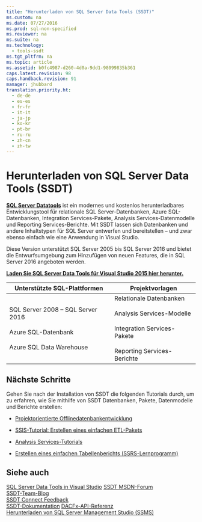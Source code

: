 ```yaml
---
title: "Herunterladen von SQL Server Data Tools (SSDT)"
ms.custom: na
ms.date: 07/27/2016
ms.prod: sql-non-specified
ms.reviewer: na
ms.suite: na
ms.technology: 
  - tools-ssdt
ms.tgt_pltfrm: na
ms.topic: article
ms.assetid: b0fc4987-d260-4d0a-9dd1-98099835b361
caps.latest.revision: 98
caps.handback.revision: 91
manager: jhubbard
translation.priority.ht: 
  - de-de
  - es-es
  - fr-fr
  - it-it
  - ja-jp
  - ko-kr
  - pt-br
  - ru-ru
  - zh-cn
  - zh-tw
---
```

# Herunterladen von SQL Server Data Tools (SSDT)


**[SQL Server Datatools](https://msdn.microsoft.com/mt186501)** ist ein modernes und kostenlos herunterladbares Entwicklungstool für relationale SQL Server-Datenbanken, Azure SQL-Datenbanken, Integration Services-Pakete, Analysis Services-Datenmodelle und Reporting Services-Berichte. Mit SSDT lassen sich Datenbanken und andere Inhaltstypen für SQL Server entwerfen und bereitstellen – und zwar ebenso einfach wie eine Anwendung in Visual Studio. 

Diese Version unterstützt SQL Server 2005 bis SQL Server 2016 und bietet die Entwurfsumgebung zum Hinzufügen von neuen Features, die in SQL Server 2016 angeboten werden.  


**[Laden Sie SQL Server Data Tools für Visual Studio 2015 hier herunter.](https://msdn.microsoft.com/mt186501)**


  
|Unterstützte SQL-Plattformen|Projektvorlagen|  
|-------------------|--------------------|  
SQL Server 2008 – SQL Server 2016 <br /><br />Azure SQL-Datenbank<br /><br />Azure SQL Data Warehouse|Relationale Datenbanken<br /><br />Analysis Services-Modelle<br /><br />Integration Services-Pakete<br /><br />Reporting Services-Berichte|  
  
## Nächste Schritte  
Gehen Sie nach der Installation von SSDT die folgenden Tutorials durch, um zu erfahren, wie Sie mithilfe von SSDT Datenbanken, Pakete, Datenmodelle und Berichte erstellen:  
  
-   [Projektorientierte Offlinedatenbankentwicklung](https://msdn.microsoft.com/library/hh272702(v=vs.103).aspx)  
  
-   [SSIS-Tutorial: Erstellen eines einfachen ETL-Pakets](https://msdn.microsoft.com/library/ms169917.aspx)  
  
-   [Analysis Services-Tutorials](https://msdn.microsoft.com/library/hh231701.aspx)  
  
-   [Erstellen eines einfachen Tabellenberichts (SSRS-Lernprogramm)](https://msdn.microsoft.com/library/ms167305.aspx)  
  
## Siehe auch  
[SQL Server Data Tools in Visual Studio](https://msdn.microsoft.com/library/hh272686(v=vs.103).aspx)  
[SSDT MSDN-Forum](https://social.msdn.microsoft.com/Forums/sqlserver/home?forum=ssdt)  
[SSDT-Team-Blog](http://blogs.msdn.com/b/ssdt/)  
[SSDT Connect Feedback](https://connect.microsoft.com/SQLServer/Feedback)  
[SSDT-Dokumentation](https://msdn.microsoft.com/library/hh272686(v=vs.103).aspx)  
[DACFx-API-Referenz](https://msdn.microsoft.com/library/dn645454.aspx)  
[Herunterladen von SQL Server Management Studio (SSMS)](../content/Download-SQL-Server-Management-Studio--SSMS-.md)  
